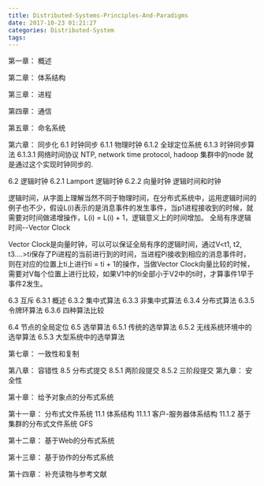 ```yaml
---
title: Distributed-Systems-Principles-And-Paradigms
date: 2017-10-23 01:21:27
categories: Distributed-System
tags:
---
```


第一章： 概述

第二章： 体系结构

第三章： 进程

第四章： 通信

第五章： 命名系统

第六章： 同步化
6.1 时钟同步
6.1.1 物理时钟
6.1.2 全球定位系统
6.1.3 时钟同步算法
6.1.3.1 网络时间协议 
NTP, network time protocol, hadoop 集群中的node 就是通过这个实现时钟同步的.

6.2 逻辑时钟
6.2.1 Lamport 逻辑时钟
6.2.2 向量时钟
逻辑时间和时钟

逻辑时间，从字面上理解当然不同于物理时间，在分布式系统中，运用逻辑时间的例子也不少，假设L(i)表示的是消息事件的发生事件，当p1进程接收到的时候，就需要对时间做递增操作，L(i) = L(i) + 1，逻辑意义上的时间增加。
全局有序逻辑时间--Vector Clock

Vector Clock是向量时钟，可以可以保证全局有序的逻辑时间，通过V&lt;t1, t2, t3....&gt;ti保存了Pi进程的当前进行到的时间，当进程Pi接收到相应的消息事件时，则在对应的位置上ti上进行ti = ti + 1的操作，当做Vector Clock向量比较的时候，需要对V每个位置上进行比较，如果V1中的ti全部小于V2中的ti时，才算事件1早于事件2发生。


6.3 互斥
6.3.1 概述
6.3.2 集中式算法
6.3.3 非集中式算法
6.3.4 分布式算法
6.3.5 令牌环算法
6.3.6 四种算法比较

6.4 节点的全局定位
6.5 选举算法
6.5.1 传统的选举算法
6.5.2 无线系统环境中的选举算法
6.5.3 大型系统中的选举算法

第七章： 一致性和复制

第八章： 容错性
8.5 分布式提交
8.5.1 两阶段提交
8.5.2 三阶段提交
第九章： 安全性

第十章： 给予对象点的分布式系统

第十一章： 分布式文件系统
11.1 体系结构
11.1.1 客户-服务器体系结构
11.1.2 基于集群的分布式文件系统
GFS


第十二章： 基于Web的分布式系统

第十三章： 基于协作的分布式系统

第十四章： 补充读物与参考文献
